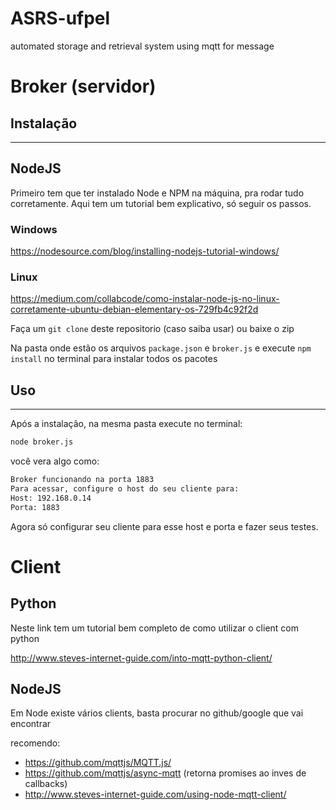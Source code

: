 # ASRS-ufpel
automated storage and retrieval system using mqtt for message

# **Broker** (servidor)

## Instalação
---

## NodeJS
Primeiro tem que ter instalado Node e NPM na máquina, pra rodar tudo corretamente. Aqui tem um tutorial bem explicativo, só seguir os passos.
### Windows
https://nodesource.com/blog/installing-nodejs-tutorial-windows/

### Linux

https://medium.com/collabcode/como-instalar-node-js-no-linux-corretamente-ubuntu-debian-elementary-os-729fb4c92f2d

Faça um `git clone` deste repositorio (caso saiba usar) ou baixe o zip 

Na pasta onde estão os arquivos `package.json` e `broker.js` e execute `npm install` no terminal para instalar todos os pacotes

## Uso
---

Após a instalação, na mesma pasta execute no terminal:
```bash
node broker.js
``` 

você vera algo como:
```bash
Broker funcionando na porta 1883
Para acessar, configure o host do seu cliente para:
Host: 192.168.0.14
Porta: 1883
```

Agora só configurar seu cliente para esse host e porta e fazer seus testes.

<!-- ## Python -->

# **Client**

## Python 

Neste link tem um tutorial bem completo de como utilizar o client com python 

http://www.steves-internet-guide.com/into-mqtt-python-client/

## NodeJS

Em Node existe vários clients, basta procurar no github/google que vai encontrar 

recomendo:
- https://github.com/mqttjs/MQTT.js/
- https://github.com/mqttjs/async-mqtt (retorna promises ao inves de callbacks)
- http://www.steves-internet-guide.com/using-node-mqtt-client/